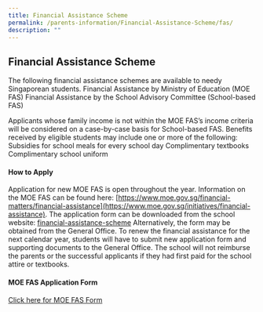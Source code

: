 ```yaml
---
title: Financial Assistance Scheme
permalink: /parents-information/Financial-Assistance-Scheme/fas/
description: ""
---
```

## Financial Assistance Scheme

The following financial assistance schemes are available to needy Singaporean students.
Financial Assistance by Ministry of Education (MOE FAS)
Financial Assistance by the School Advisory Committee (School-based FAS)

Applicants whose family income is not within the MOE FAS’s income criteria will be considered on a case-by-case basis for School-based FAS. Benefits received by eligible students may include one or more of the following:
Subsidies for school meals for every school day
Complimentary textbooks
Complimentary school uniform

#### How to Apply
Application for new MOE FAS is open throughout the year. Information on the MOE FAS can be found here: [https://www.moe.gov.sg/financial-matters/financial-assistance](https://www.moe.gov.sg/initiatives/financial-assistance). The application form can be downloaded from the school website: [financial-assistance-scheme](/files/2023%20MOE%20FAS%20Application%20Form.pdf) Alternatively, the form may be obtained from the General Office. To renew the financial assistance for the next calendar year, students will have to submit new application form and supporting documents to the General Office. The school will not reimburse the parents or the successful applicants if they had first paid for the school attire or textbooks.

#### MOE FAS Application Form

[Click here for MOE FAS Form](/files/2023%20MOE%20FAS%20Application%20Form.pdf)